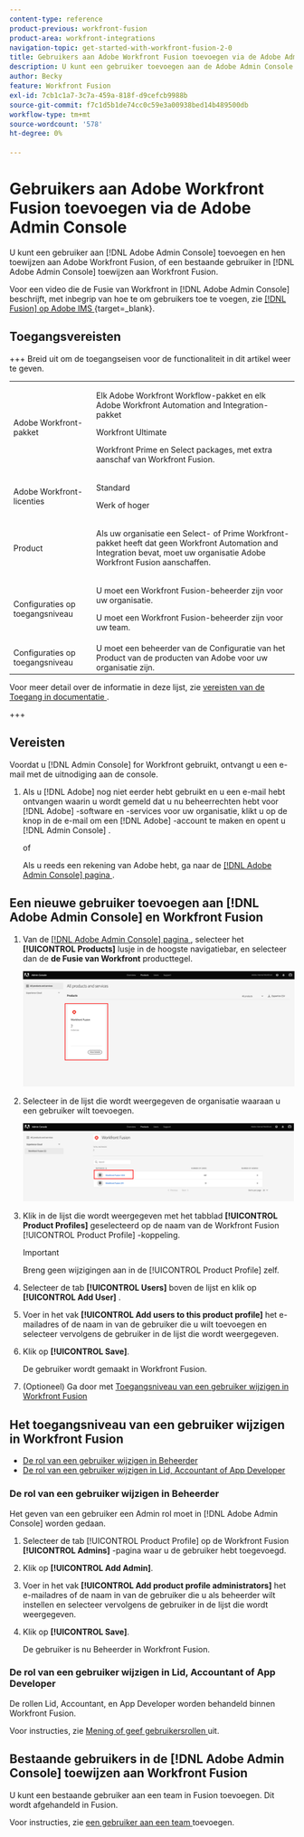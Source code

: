 ```yaml
---
content-type: reference
product-previous: workfront-fusion
product-area: workfront-integrations
navigation-topic: get-started-with-workfront-fusion-2-0
title: Gebruikers aan Adobe Workfront Fusion toevoegen via de Adobe Admin Console
description: U kunt een gebruiker toevoegen aan de Adobe Admin Console en deze toewijzen aan Adobe Workfront Fusion, of een bestaande gebruiker in de Adobe Admin Console toewijzen aan Workfront Fusion.
author: Becky
feature: Workfront Fusion
exl-id: 7cb1c1a7-3c7a-459a-818f-d9cefcb9988b
source-git-commit: f7c1d5b1de74cc0c59e3a00938bed14b489500db
workflow-type: tm+mt
source-wordcount: '578'
ht-degree: 0%

---
```


# Gebruikers aan Adobe Workfront Fusion toevoegen via de Adobe Admin Console

U kunt een gebruiker aan [!DNL Adobe Admin Console] toevoegen en hen toewijzen aan Adobe Workfront Fusion, of een bestaande gebruiker in [!DNL Adobe Admin Console] toewijzen aan Workfront Fusion.

Voor een video die de Fusie van Workfront in [!DNL Adobe Admin Console] beschrijft, met inbegrip van hoe te om gebruikers toe te voegen, zie [[!DNL Fusion]  op Adobe IMS ](https://video.tv.adobe.com/v/3412464/){target=_blank}.

## Toegangsvereisten

+++ Breid uit om de toegangseisen voor de functionaliteit in dit artikel weer te geven.

<table style="table-layout:auto">
 <col> 
 <col> 
 <tbody> 
  <tr> 
   <td role="rowheader">Adobe Workfront-pakket</td> 
   <td> <p>Elk Adobe Workfront Workflow-pakket en elk Adobe Workfront Automation and Integration-pakket</p><p>Workfront Ultimate</p><p>Workfront Prime en Select packages, met extra aanschaf van Workfront Fusion.</p> </td> 
  </tr> 
  <tr data-mc-conditions=""> 
   <td role="rowheader">Adobe Workfront-licenties</td> 
   <td> <p>Standard</p><p>Werk of hoger</p> </td> 
  </tr> 
  <tr> 
   <td role="rowheader">Product</td> 
   <td>
   <p>Als uw organisatie een Select- of Prime Workfront-pakket heeft dat geen Workfront Automation and Integration bevat, moet uw organisatie Adobe Workfront Fusion aanschaffen.</li></ul>
   </td> 
  </tr>
  <tr data-mc-conditions=""> 
   <td role="rowheader">Configuraties op toegangsniveau</td> 
   <td> 
     <p>U moet een Workfront Fusion-beheerder zijn voor uw organisatie.</p>
     <p>U moet een Workfront Fusion-beheerder zijn voor uw team.</p>
   </td> 
  </tr> 
  </tr>
   <tr> 
   <td role="rowheader">Configuraties op toegangsniveau</td> 
   <td>U moet een beheerder van de Configuratie van het Product van de producten van Adobe voor uw organisatie zijn.</td> 
  </tr>
 </tbody> 
</table>

Voor meer detail over de informatie in deze lijst, zie [ vereisten van de Toegang in documentatie ](/help/workfront-fusion/references/licenses-and-roles/access-level-requirements-in-documentation.md).

+++



## Vereisten

Voordat u [!DNL Admin Console] for Workfront gebruikt, ontvangt u een e-mail met de uitnodiging aan de console.

1. Als u [!DNL Adobe] nog niet eerder hebt gebruikt en u een e-mail hebt ontvangen waarin u wordt gemeld dat u nu beheerrechten hebt voor [!DNL Adobe] -software en -services voor uw organisatie, klikt u op de knop in de e-mail om een [!DNL Adobe] -account te maken en opent u [!DNL Admin Console] .

   of

   Als u reeds een rekening van Adobe hebt, ga naar de [[!DNL Adobe Admin Console]  pagina ](https://adminconsole.adobe.com).


## Een nieuwe gebruiker toevoegen aan [!DNL Adobe Admin Console] en Workfront Fusion

1. Van de [[!DNL Adobe Admin Console]  pagina ](https://adminconsole.adobe.com/), selecteer het **[!UICONTROL Products]** lusje in de hoogste navigatiebar, en selecteer dan de **de Fusie van Workfront** producttegel.

   ![ Fusie in Admin Console ](assets/fusion-product-admin-console.png)

1. Selecteer in de lijst die wordt weergegeven de organisatie waaraan u een gebruiker wilt toevoegen.

   ![ instantie van de Fusie in Admin Console ](assets/fusion-instances-admin-console.png)

1. Klik in de lijst die wordt weergegeven met het tabblad **[!UICONTROL Product Profiles]** geselecteerd op de naam van de Workfront Fusion [!UICONTROL Product Profile] -koppeling.

   >[!IMPORTANT]
   >
   > Breng geen wijzigingen aan in de [!UICONTROL Product Profile] zelf.

1. Selecteer de tab **[!UICONTROL Users]** boven de lijst en klik op **[!UICONTROL Add User]** .

1. Voer in het vak **[!UICONTROL Add users to this product profile]** het e-mailadres of de naam in van de gebruiker die u wilt toevoegen en selecteer vervolgens de gebruiker in de lijst die wordt weergegeven.

1. Klik op **[!UICONTROL Save]**.

   De gebruiker wordt gemaakt in Workfront Fusion.

1. (Optioneel) Ga door met [ Toegangsniveau van een gebruiker wijzigen in Workfront Fusion ](#change-a-users-access-level-in-workfront-fusion)

## Het toegangsniveau van een gebruiker wijzigen in Workfront Fusion

* [De rol van een gebruiker wijzigen in Beheerder](#change-a-users-role-to-admin)
* [De rol van een gebruiker wijzigen in Lid, Accountant of App Developer](#change-a-users-role-to-member-accountant-or-app-developer)

### De rol van een gebruiker wijzigen in Beheerder

Het geven van een gebruiker een Admin rol moet in [!DNL Adobe Admin Console] worden gedaan.

1. Selecteer de tab [!UICONTROL Product Profile] op de Workfront Fusion **[!UICONTROL Admins]** -pagina waar u de gebruiker hebt toegevoegd.

1. Klik op **[!UICONTROL Add Admin]**.

1. Voer in het vak **[!UICONTROL Add product profile administrators]** het e-mailadres of de naam in van de gebruiker die u als beheerder wilt instellen en selecteer vervolgens de gebruiker in de lijst die wordt weergegeven.

1. Klik op **[!UICONTROL Save]**.

   De gebruiker is nu Beheerder in Workfront Fusion.

### De rol van een gebruiker wijzigen in Lid, Accountant of App Developer

De rollen Lid, Accountant, en App Developer worden behandeld binnen Workfront Fusion.

Voor instructies, zie [ Mening of geef gebruikersrollen ](/help/workfront-fusion/set-up-and-manage-workfront-fusion/set-up-and-manage-orgs-and-teams/manage-users-and-teams/view-or-edit-user-roles.md) uit.

## Bestaande gebruikers in de [!DNL Adobe Admin Console] toewijzen aan Workfront Fusion

U kunt een bestaande gebruiker aan een team in Fusion toevoegen. Dit wordt afgehandeld in Fusion.

Voor instructies, zie [ een gebruiker aan een team ](/help/workfront-fusion/set-up-and-manage-workfront-fusion/set-up-and-manage-orgs-and-teams/set-up-orgs-teams-and-users/add-a-user-to-a-team.md) toevoegen.
